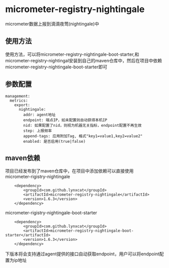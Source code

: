 # micrometer-registry-nightingale  
micrometer数据上报到滴滴夜莺(nightingale)中  
  
## 使用方法  
使用方法，可以将micrometer-registry-nightingale-boot-starter,和micrometer-registry-nightingal安装到自己的maven仓库中，然后在项目中依赖micrometer-registry-nightingale-boot-starter即可  
   
## 参数配置   
```
management:   
  metrics:   
    export:  
      nightingale:  
        addr: agent地址  
        endpoint: 端点IP，如未配置则自动获得本机IP
        nid: 如果配置了nid，则视为机器无关指标，endpoint配置不再生效
        step: 上报频率  
        append-tags: 应用附加Tag, 格式"key1=value1,key2=value2"  
        enabled: 是否启用(true|false)  
``` 
  
## maven依赖
项目已经发布到了maven仓库中，在项目中添加依赖可以直接使用   
micrometer-rigistry-nightingale   
```
    <dependency>
        <groupId>com.github.lynxcat</groupId>
        <artifactId>micrometer-registry-nightingale</artifactId>
        <version>1.6.3</version>
    </dependency>
```
   
micrometer-rigistry-nightingale-boot-starter  
```
    <dependency>
        <groupId>com.github.lynxcat</groupId>
        <artifactId>micrometer-registry-nightingale-boot-starter</artifactId>
        <version>1.6.3</version>
    </dependency>
```
  
下版本将会支持通过agent提供的接口自动获取endpoint，用户可以将endpoint配置为ip地址
